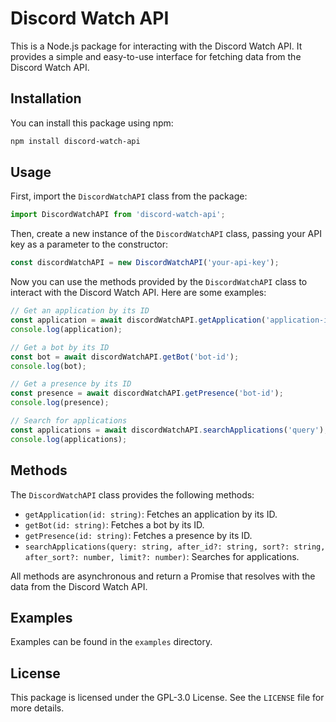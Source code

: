 # Discord Watch API

This is a Node.js package for interacting with the Discord Watch API. It provides a simple and easy-to-use interface for fetching data from the Discord Watch API.

## Installation

You can install this package using npm:

```bash
npm install discord-watch-api
```

## Usage

First, import the `DiscordWatchAPI` class from the package:

```javascript
import DiscordWatchAPI from 'discord-watch-api';
```

Then, create a new instance of the `DiscordWatchAPI` class, passing your API key as a parameter to the constructor:

```javascript
const discordWatchAPI = new DiscordWatchAPI('your-api-key');
```

Now you can use the methods provided by the `DiscordWatchAPI` class to interact with the Discord Watch API. Here are some examples:

```javascript
// Get an application by its ID
const application = await discordWatchAPI.getApplication('application-id');
console.log(application);

// Get a bot by its ID
const bot = await discordWatchAPI.getBot('bot-id');
console.log(bot);

// Get a presence by its ID
const presence = await discordWatchAPI.getPresence('bot-id');
console.log(presence);

// Search for applications
const applications = await discordWatchAPI.searchApplications('query');
console.log(applications);
```

## Methods

The `DiscordWatchAPI` class provides the following methods:

- `getApplication(id: string)`: Fetches an application by its ID.
- `getBot(id: string)`: Fetches a bot by its ID.
- `getPresence(id: string)`: Fetches a presence by its ID.
- `searchApplications(query: string, after_id?: string, sort?: string, after_sort?: number, limit?: number)`: Searches for applications.

All methods are asynchronous and return a Promise that resolves with the data from the Discord Watch API.

## Examples
Examples can be found in the `examples` directory.

## License

This package is licensed under the GPL-3.0 License. See the `LICENSE` file for more details.
